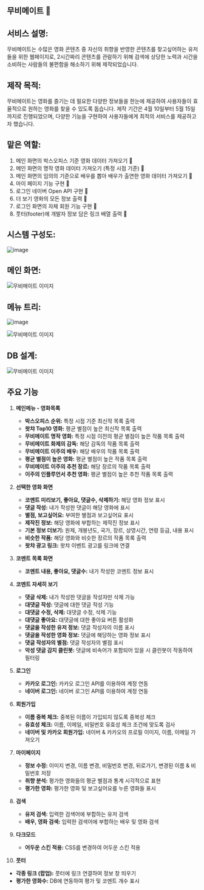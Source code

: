 ## 무비메이트 🍿

## 서비스 설명: 
무비메이트는 수많은 영화 콘텐츠 중 자신의 취향을 반영한 콘텐츠를 찾고싶어하는 유저들을 위한 웹페이지로, 2시간짜리 콘텐츠를 관람하기 위해 검색에 상당한 노력과 시간을 소비하는 사람들의 불편함을 해소하기 위해 제작되었습니다.

## 제작 목적:
무비메이트는 영화를 즐기는 데 필요한 다양한 정보들을 한눈에 제공하여 사용자들이 효율적으로 원하는 영화를 찾을 수 있도록 돕습니다. 제작 기간은 4월 10일부터 5월 15일까지로 진행되었으며, 다양한 기능을 구현하여 사용자들에게 최적의 서비스를 제공하고자 했습니다.

## 맡은 역할:
1. 메인 화면의 박스오피스 기준 영화 데이터 가져오기 🎥
2. 메인 화면의 명작 영화 데이터 가져오기 (특정 시점 기준) 🌟
3. 메인 화면의 임의의 기준으로 배우를 뽑아 배우가 출연한 영화 데이터 가져오기 🌟
4. 마이 페이지 기능 구현 🔄
5. 로그인 네이버 Open API 구현 🔐
6. 더 보기 영화의 모든 정보 출력 📜
7. 로그인 화면의 자체 회원 기능 구현 🔐
8. 풋터(footer)에 개발자 정보 담은 링크 배열 출력 📎

## 시스템 구성도:
![image](https://github.com/TaskerJang/movie_mate_project/assets/124780552/8b4471d8-00a4-4cca-af34-2f25e30997e5)

## 메인 화면:

![무비메이트 이미지](https://github.com/TaskerJang/movie_mate_project/assets/124780552/c704cfe9-33c1-47de-a2f1-a0fe9df09e23)


## 메뉴 트리:

![image](https://github.com/TaskerJang/movie_mate_project/assets/124780552/c377f63d-36c8-4a4e-8206-fad49f231399)


![무비메이트 이미지](https://github.com/JJangcoding/movie_mate_project/assets/124780552/c1711cf0-eaed-409f-a4c8-097e5d48e327)

## DB 설계:

![무비메이트 이미지](https://github.com/JJangcoding/movie_mate_project/assets/124780552/bbe1e575-16dd-4716-9983-201c34e63fe1)

## 주요 기능

1. **메인메뉴 - 영화목록**
   - **박스오피스 순위:** 특정 시점 기준 최신작 목록 출력
   - **왓챠 Top10 영화:** 평균 별점이 높은 최신작 목록 출력
   - **무비메이트 명작 영화:** 특정 시점 이전의 평균 별점이 높은 작품 목록 출력
   - **무비메이트 화제의 감독:** 해당 감독의 작품 목록 출력
   - **무비메이트 이주의 배우:** 해당 배우의 작품 목록 출력
   - **평균 별점이 높은 영화:** 평균 별점이 높은 작품 목록 출력
   - **무비메이트 이주의 추천 장르:** 해당 장르의 작품 목록 출력
   - **이주의 인플루언서 추천 영화:** 평균 별점이 높은 추천 작품 목록 출력

2. **선택한 영화 화면**
   - **코멘트 미리보기, 좋아요, 댓글수, 삭제하기:** 해당 영화 정보 표시
   - **댓글 작성:** 내가 작성한 댓글이 해당 영화에 표시
   - **별점, 보고싶어요:** 부여한 별점과 보고싶어요 표시
   - **제작진 정보:** 해당 영화에 부합하는 제작진 정보 표시
   - **기본 정보 더보기:** 원제, 개봉년도, 국가, 장르, 상영시간, 연령 등급, 내용 표시
   - **비슷한 작품:** 해당 영화와 비슷한 장르의 작품 목록 출력
   - **왓챠 광고 링크:** 왓챠 이벤트 광고를 링크에 연결

3. **코멘트 목록 화면**
   - **코멘트 내용, 좋아요, 댓글수:** 내가 작성한 코멘트 정보 표시

4. **코멘트 자세히 보기**
   - **댓글 삭제:** 내가 작성한 댓글을 작성자만 삭제 가능
   - **대댓글 작성:** 댓글에 대한 댓글 작성 기능
   - **대댓글 수정, 삭제:** 대댓글 수정, 삭제 기능
   - **대댓글 좋아요:** 대댓글에 대한 좋아요 버튼 활성화
   - **댓글을 작성한 유저 정보:** 댓글 작성자의 이름 표시
   - **댓글을 작성한 영화 정보:** 댓글에 해당하는 영화 정보 표시
   - **댓글 작성자의 별점:** 댓글 작성자의 별점 표시
   - **악성 댓글 감지 클린봇:** 댓글에 비속어가 포함되어 있을 시 클린봇이 작동하여 필터링

5. **로그인**
   - **카카오 로그인:** 카카오 로그인 API를 이용하여 계정 연동
   - **네이버 로그인:** 네이버 로그인 API를 이용하여 계정 연동

6. **회원가입**
   - **이름 중복 체크:** 중복된 이름이 가입되지 않도록 중복성 체크
   - **유효성 체크:** 이름, 이메일, 비밀번호 유효성 체크 조건에 맞도록 검사
   - **네이버 및 카카오 회원가입:** 네이버 & 카카오의 프로필 이미지, 이름, 이메일 가져오기

7. **마이페이지**
   - **정보 수정:** 이미지 변경, 이름 변경, 비밀번호 변경, 뒤로가기, 변경된 이름 & 비밀번호 저장
   - **취향 분석:** 평가한 영화들의 평균 별점과 통계 시각적으로 표현
   - **평가한 영화:** 평가한 영화 및 보고싶어요를 누른 영화들 표시

8. **검색**
   - **유저 검색:** 입력한 검색어에 부합하는 유저 검색
   - **배우, 영화 검색:** 입력한 검색어에 부합하는 배우 및 영화 검색

9. **다크모드**
   - **어두운 스킨 적용:** CSS를 변경하여 어두운 스킨 적용

10. **풋터**
   - **각종 링크 (팝업):** 풋터에 링크 연결하여 정보 창 띄우기
   - **평가한 영화수:** DB에 연동하여 평가 및 코멘트 개수 표시

